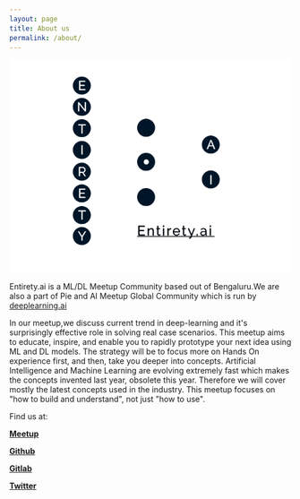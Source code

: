```yaml
---
layout: page
title: About us
permalink: /about/
---
```



![](https://github.com/entiretydotai/Logos/raw/master/asset5.png)

Entirety.ai is a ML/DL Meetup Community based out of Bengaluru.We are also a part of Pie and AI Meetup Global Community which is run by [deeplearning.ai](https://www.deeplearning.ai/events/)

In our meetup,we discuss current trend in deep-learning and it's surprisingly effective role in solving real case scenarios. This meetup  aims to educate, inspire, and enable you to rapidly prototype your next  idea using ML and DL models. The strategy will be to focus more on  Hands On experience first, and then, take you deeper into concepts.  Artificial Intelligence and Machine Learning are evolving extremely fast  which makes the concepts invented last year, obsolete this year.  Therefore we will cover mostly the latest concepts used in the  industry. This meetup focuses on "how to build and understand", not just  "how to use".

Find us at:

**[Meetup](https://www.meetup.com/Entirety-ai-Intuition-to-Implementation/)**

**[Github](https://github.com/entiretydotai)**

**[Gitlab](https://gitlab.com/entirety.ai/meetup-intuition-to-implementation)**

**[Twitter](https://twitter.com/entiretydotai)**


